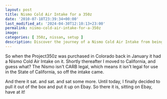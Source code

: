 ```yaml
---
layout: post
title: Nismo Cold Air Intake for a 350z
date: '2010-07-18T23:39:34+00:00'
last_modified_at: '2024-04-30T12:10:13+23:00'
permalink: nismo-cold-air-intake-for-a-350z
image:
categories: [ 350z, nissan, setup ]
description: Discover the journey of a Nismo Cold Air Intake from being installed on Project350z, to removal, and finally its sale on eBay.
---
```


So when the Project350z was purchased in Colorado back in January it had a Nismo Cold Air Intake on it. Shortly thereafter I moved to California, and guess what? The Nismo isn't CARB legal, which means it isn't legal for use in the State of California, so off the intake came.

And there it sat. and sat. and sat some more. Until today, I finally decided to pull it out of the box and put it up on Ebay. So there it is, sitting on Ebay, have at it!




